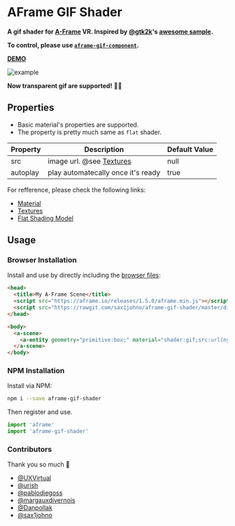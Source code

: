 # AFrame GIF Shader

**A gif shader for [A-Frame](https://aframe.io) VR. Inspired by [@gtk2k](https://github.com/gtk2k)'s [awesome sample](https://github.com/gtk2k/gtk2k.github.io/tree/master/animation_gif).**

**To control, please use [`aframe-gif-component`](https://github.com/mayognaise/aframe-gif-component).**

**[DEMO](https://mayognaise.github.io/aframe-gif-shader/basic/index.html)**

![example](example.gif)

**Now transparent gif are supported!** 🎉🎊

## Properties

- Basic material's properties are supported.
- The property is pretty much same as `flat` shader.

| Property | Description | Default Value |
| -------- | ----------- | ------------- |
|src|image url. @see [Textures](https://aframe.io/docs/components/material.html#Textures)|null|
|autoplay|play automatecally once it's ready|true|

For refference, please check the following links:

- [Material](https://aframe.io/docs/master/components/material.html)
- [Textures](https://aframe.io/docs/master/components/material.html#textures)
- [Flat Shading Model](https://aframe.io/docs/core/shaders.html#Flat-Shading-Model)

## Usage

### Browser Installation

Install and use by directly including the [browser files](dist):

```html
<head>
  <title>My A-Frame Scene</title>
  <script src="https://aframe.io/releases/1.5.0/aframe.min.js"></script>
  <script src="https://rawgit.com/sax1johno/aframe-gif-shader/master/dist/aframe-gif-component.min.js"></script>
</head>

<body>
  <a-scene>
    <a-entity geometry="primitive:box;" material="shader:gif;src:url(nyancat.gif);color:green;opacity:.8"></a-entity>
  </a-scene>
</body>
```

### NPM Installation

Install via NPM:

```bash
npm i --save aframe-gif-shader
```

Then register and use.

```js
import 'aframe'
import 'aframe-gif-shader'
```

### Contributors

Thank you so much 🙏

- [@UXVirtual](https://github.com/UXVirtual)
- [@urish](https://github.com/urish)
- [@pablodiegoss](https://github.com/pablodiegoss)
- [@margauxdivernois](https://github.com/margauxdivernois)
- [@Danpollak](https://github.com/Danpollak)
- [@sax1johno](https://github.com/sax1johno)
